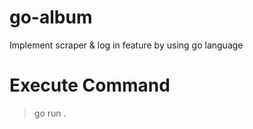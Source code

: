 # go-album
Implement scraper &amp; log in feature by using go language

# Execute Command
> go run .

